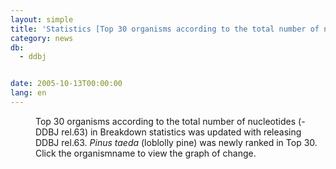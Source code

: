 ```yaml
---
layout: simple
title: 'Statistics [Top 30 organisms according to the total number of nucleotides] Update'
category: news
db:
  - ddbj


date: 2005-10-13T00:00:00
lang: en
---
```


<html>
<dd>Top 30 organisms according to the total number of nucleotides (-DDBJ rel.63) in Breakdown statistics was updated with releasing DDBJ rel.63. <i>Pinus taeda</i> (loblolly pine) was newly ranked in Top 30. Click the organismname to view the graph of change.</dd>
</html>
